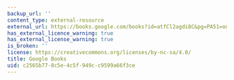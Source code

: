 ```yaml
---
backup_url: ''
content_type: external-resource
external_url: https://books.google.com/books?id=atfCl2agdi8C&pg=PA51=onepage#v=onepage&q&f=false
has_external_licence_warning: true
has_external_license_warning: true
is_broken: ''
license: https://creativecommons.org/licenses/by-nc-sa/4.0/
title: Google Books
uid: c2565b77-8c5e-4c5f-949c-c9599a66f3ce
---
```

